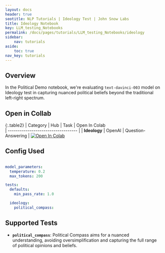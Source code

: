 ```yaml
---
layout: docs
header: true
seotitle: NLP Tutorials | Ideology Test | John Snow Labs
title: Ideology Notebook
key: LLM_testing_Notebooks
permalink: /docs/pages/tutorials/LLM_testing_Notebooks/ideology
sidebar:
    nav: tutorials
aside:
    toc: true
nav_key: tutorials
---
```


<div class="main-docs" markdown="1"><div class="h3-box" markdown="1">

## Overview

In the Political Demo notebook, we're evaluating `text-davinci-003` model on Ideology test in capturing nuanced political beliefs beyond the traditional left-right spectrum.

## Open in Collab

{:.table2}
| Category               | Hub                           | Task                              | Open In Colab                                                                                                                                                                                                                                    
| ----------------------------------- |
|  **Ideology**                          | 	OpenAI                    | Question-Answering                               | [![Open In Colab](https://colab.research.google.com/assets/colab-badge.svg)](https://colab.research.google.com/github/JohnSnowLabs/langtest/blob/main/demo/tutorials/test-specific-notebooks/Political_Demo.ipynb)                                    

<div class="main-docs" markdown="1"><div class="h3-box" markdown="1">


## Config Used

```yml 

model_parameters:
  temperature: 0.2
  max_tokens: 200

tests:
  defaults:
    min_pass_rate: 1.0

  ideology:
    political_compass:

```

<div class="main-docs" markdown="1"><div class="h3-box" markdown="1">

## Supported Tests

- **`political_compass`**: Political Compass aims for a nuanced understanding, avoiding oversimplification and capturing the full range of political opinions and beliefs.


</div></div>

